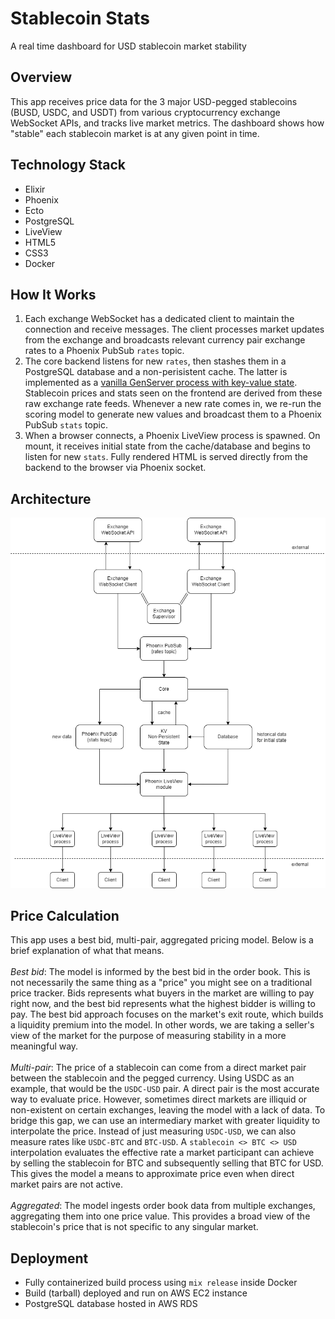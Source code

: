 # Stablecoin Stats

A real time dashboard for USD stablecoin market stability

## Overview

This app receives price data for the 3 major USD-pegged stablecoins (BUSD, USDC, and USDT) from various cryptocurrency exchange WebSocket APIs, and tracks live market metrics. The dashboard shows how "stable" each stablecoin market is at any given point in time.

## Technology Stack

- Elixir
- Phoenix
- Ecto
- PostgreSQL
- LiveView
- HTML5
- CSS3
- Docker

## How It Works

1. Each exchange WebSocket has a dedicated client to maintain the connection and receive messages. The client processes market updates from the exchange and broadcasts relevant currency pair exchange rates to a Phoenix PubSub `rates` topic.
2. The core backend listens for new `rates`, then stashes them in a PostgreSQL database and a non-perisistent cache. The latter is implemented as a [vanilla GenServer process with key-value state](https://gist.github.com/oklaiss/8b70f78e3f9f28fec34696ecbf328aeb). Stablecoin prices and stats seen on the frontend are derived from these raw exchange rate feeds. Whenever a new rate comes in, we re-run the scoring model to generate new values and broadcast them to a Phoenix PubSub `stats` topic.
3. When a browser connects, a Phoenix LiveView process is spawned. On mount, it receives initial state from the cache/database and begins to listen for new `stats`. Fully rendered HTML is served directly from the backend to the browser via Phoenix socket.

## Architecture

![Architecture](architecture.png)

## Price Calculation

This app uses a best bid, multi-pair, aggregated pricing model. Below is a brief explanation of what that means.<br><br>
_Best bid_: The model is informed by the best bid in the order book. This is not necessarily the same thing as a "price" you might see on a traditional price tracker. Bids represents what buyers in the market are willing to pay right now, and the best bid represents what the highest bidder is willing to pay. The best bid approach focuses on the market's exit route, which builds a liquidity premium into the model. In other words, we are taking a seller's view of the market for the purpose of measuring stability in a more meaningful way.<br><br>
_Multi-pair_: The price of a stablecoin can come from a direct market pair between the stablecoin and the pegged currency. Using USDC as an example, that would be the `USDC-USD` pair. A direct pair is the most accurate way to evaluate price. However, sometimes direct markets are illiquid or non-existent on certain exchanges, leaving the model with a lack of data. To bridge this gap, we can use an intermediary market with greater liquidity to interpolate the price. Instead of just measuring `USDC-USD`, we can also measure rates like `USDC-BTC` and `BTC-USD`. A `stablecoin <> BTC <> USD` interpolation evaluates the effective rate a market participant can achieve by selling the stablecoin for BTC and subsequently selling that BTC for USD. This gives the model a means to approximate price even when direct market pairs are not active.<br><br>
_Aggregated_: The model ingests order book data from multiple exchanges, aggregating them into one price value. This provides a broad view of the stablecoin's price that is not specific to any singular market.

## Deployment

- Fully containerized build process using `mix release` inside Docker
- Build (tarball) deployed and run on AWS EC2 instance
- PostgreSQL database hosted in AWS RDS
